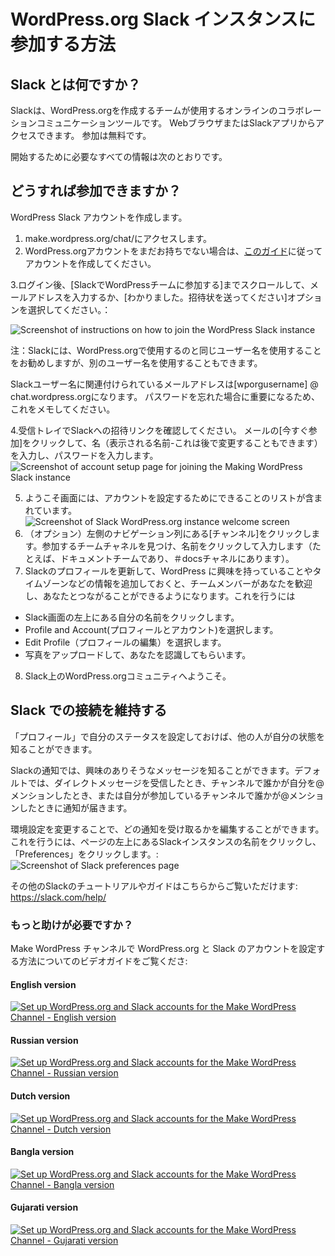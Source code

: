 
# WordPress.org Slack インスタンスに参加する方法

## Slack とは何ですか？

Slackは、WordPress.orgを作成するチームが使用するオンラインのコラボレーションコミュニケーションツールです。 WebブラウザまたはSlackアプリからアクセスできます。 参加は無料です。

開始するために必要なすべての情報は次のとおりです。

## どうすれば参加できますか？

WordPress Slack アカウントを作成します。
1. make.wordpress.org/chat/にアクセスします。
2. WordPress.orgアカウントをまだお持ちでない場合は、[このガイド](https://github.com/WordPress/contributor-day-handbook/blob/master/*Start%20Here%20-%20General%20Guides/How%20to%20get%20a%20WordPress.org%20account.md)に従ってアカウントを作成してください。 

3.ログイン後、[SlackでWordPressチームに参加する]までスクロールして、メールアドレスを入力するか、[わかりました。招待状を送ってください]オプションを選択してください。：

  ![Screenshot of instructions on how to join the WordPress Slack instance](https://github.com/WordPress/contributor-day-handbook/blob/master/images/slack%20invitation%20link_en.png)
  
注：Slackには、WordPress.orgで使用するのと同じユーザー名を使用することをお勧めしますが、別のユーザー名を使用することもできます。

Slackユーザー名に関連付けられているメールアドレスは[wporgusername] @ chat.wordpress.orgになります。 パスワードを忘れた場合に重要になるため、これをメモしてください。

4.受信トレイでSlackへの招待リンクを確認してください。 メールの[今すぐ参加]をクリックして、名（表示される名前-これは後で変更することもできます）を入力し、パスワードを入力します。
  ![Screenshot of account setup page for joining the Making WordPress Slack instance](https://github.com/WordPress/contributor-day-handbook/blob/master/images/slack%20account%20creation_EN.png)

5. ようこそ画面には、アカウントを設定するためにできることのリストが含まれています。 ![Screenshot of Slack WordPress.org instance welcome screen](https://github.com/WordPress/contributor-day-handbook/blob/master/images/Slack%20Welcome%20Screen_en.png)
6. （オプション）左側のナビゲーション列にある[チャンネル]をクリックします。参加するチームチャネルを見つけ、名前をクリックして入力します（たとえば、ドキュメントチームであり、＃docsチャネルにあります）。
7. Slackのプロフィールを更新して、WordPress に興味を持っていることやタイムゾーンなどの情報を追加しておくと、チームメンバーがあなたを歓迎し、あなたとつながることができるようになります。これを行うには
* Slack画面の左上にある自分の名前をクリックします。
* Profile and Account(プロフィールとアカウント)を選択します。
* Edit Profile（プロフィールの編集）を選択します。
* 写真をアップロードして、あなたを認識してもらいます。

8. Slack上のWordPress.orgコミュニティへようこそ。

## Slack での接続を維持する
「プロフィール」で自分のステータスを設定しておけば、他の人が自分の状態を知ることができます。

Slackの通知では、興味のありそうなメッセージを知ることができます。デフォルトでは、ダイレクトメッセージを受信したとき、チャンネルで誰かが自分を@メンションしたとき、または自分が参加しているチャンネルで誰かが@メンションしたときに通知が届きます。 

環境設定を変更することで、どの通知を受け取るかを編集することができます。これを行うには、ページの左上にあるSlackインスタンスの名前をクリックし、「Preferences」をクリックします。:
  ![Screenshot of Slack preferences page](https://github.com/WordPress/contributor-day-handbook/blob/master/images/Slack%20Preferences%20Setting_en.png)

その他のSlackのチュートリアルやガイドはこちらからご覧いただけます: https://slack.com/help/

### もっと助けが必要ですか？

Make WordPress チャンネルで WordPress.org と Slack のアカウントを設定する方法についてのビデオガイドをご覧くださ:
 
#### English version
[![Set up WordPress.org and Slack accounts for the Make WordPress Channel - English version](https://i.ytimg.com/vi/XjO7sGhNJ9o/maxresdefault.jpg)](//www.youtube.com/watch?v=XjO7sGhNJ9o "Set up a WordPress.org and Slack account for the Make WordPress Channel - English version")
#### Russian version
[![Set up WordPress.org and Slack accounts for the Make WordPress Channel - Russian version](https://i.ytimg.com/vi/liBPJEyIe8k/maxresdefault.jpg)](//www.youtube.com/watch?v=liBPJEyIe8k "Set up a WordPress.org and Slack account for the Make WordPress Channel - Russian version")
#### Dutch version
[![Set up WordPress.org and Slack accounts for the Make WordPress Channel - Dutch version](https://i.ytimg.com/vi/T0vuo8tFeJg/maxresdefault.jpg)](//www.youtube.com/watch?v=T0vuo8tFeJg "Set up a WordPress.org and Slack account for the Make WordPress Channel - Dutch version")
#### Bangla version
[![Set up WordPress.org and Slack accounts for the Make WordPress Channel - Bangla version](https://i.ytimg.com/vi/Cldxz9ihia0/maxresdefault.jpg)](//www.youtube.com/watch?v=Cldxz9ihia0 "Set up a WordPress.org and Slack account for the Make WordPress Channel - Bangla version")
#### Gujarati version
[![Set up WordPress.org and Slack accounts for the Make WordPress Channel - Gujarati version](https://i.ytimg.com/vi/y6N0-On6fVc/maxresdefault.jpg)](//www.youtube.com/watch?v=y6N0-On6fVc "Set up a WordPress.org and Slack account for the Make WordPress Channel - Gujarati version")
